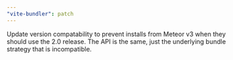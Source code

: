 ```yaml
---
"vite-bundler": patch
---
```


Update version compatability to prevent installs from Meteor v3 when they should use the 2.0 release. The API is the same, just the underlying bundle strategy that is incompatible.
